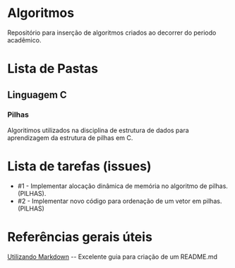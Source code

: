 # Algoritmos

Repositório para inserção de algoritmos criados ao decorrer do periodo acadêmico.

# Lista de Pastas

## Linguagem C 
### Pilhas
Algoritimos utilizados na disciplina de estrutura de dados para aprendizagem da estrutura de pilhas em C.


# Lista de tarefas (issues)
- #1 - Implementar alocação dinâmica de memória no algoritmo de pilhas. (PILHAS).
- #2 - Implementar novo código para ordenação de um vetor em pilhas. (PILHAS)

# Referências gerais úteis

[Utilizando Markdown](https://guides.github.com/features/mastering-markdown/) -- Excelente guia para criação de um README.md
